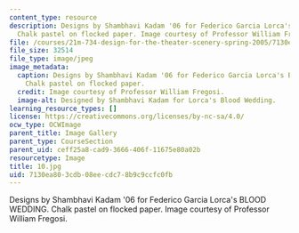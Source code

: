 ```yaml
---
content_type: resource
description: Designs by Shambhavi Kadam '06 for Federico Garcia Lorca's BLOOD WEDDING.
  Chalk pastel on flocked paper. Image courtesy of Professor William Fregosi.
file: /courses/21m-734-design-for-the-theater-scenery-spring-2005/7130ea803cdb08eecdc78b9c9ccfc0fb_10.jpg
file_size: 32514
file_type: image/jpeg
image_metadata:
  caption: Designs by Shambhavi Kadam '06 for Federico Garcia Lorca's BLOOD WEDDING.
    Chalk pastel on flocked paper.
  credit: Image courtesy of Professor William Fregosi.
  image-alt: Designed by Shambhavi Kadam for Lorca's Blood Wedding.
learning_resource_types: []
license: https://creativecommons.org/licenses/by-nc-sa/4.0/
ocw_type: OCWImage
parent_title: Image Gallery
parent_type: CourseSection
parent_uid: ceff25a8-cad9-3666-406f-11675e80a02b
resourcetype: Image
title: 10.jpg
uid: 7130ea80-3cdb-08ee-cdc7-8b9c9ccfc0fb
---
```

Designs by Shambhavi Kadam '06 for Federico Garcia Lorca's BLOOD WEDDING. Chalk pastel on flocked paper. Image courtesy of Professor William Fregosi.